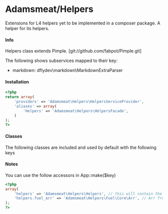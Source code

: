 # Adamsmeat/Helpers

Extensions for L4 helpers yet to be implemented in a composer package. A helper for its helpers.

#### Info

Helpers class extends Pimple. [git://github.com/fabpot/Pimple.git]

The following shows subservices mapped to their key:

- markdown: dflydev\markdown\MarkdownExtraParser

#### Installation

```php
<?php
return array(
	'providers' => 'Adamsmeat\Helpers\HelpersServiceProvider',
	'aliases' => array(
		'Helpers' => 'Adamsmeat\Helpers\HelpersFacade',
	)
);
?>
```

#### Classes

The following classes are included and used by default with the following keys

#### Notes

You can use the follow accessors in App::make($key)

```php
<?php
array(
	'helpers' => 'Adamsmeat\Helpers\Helpers', // this will contain the common ones
	'helpers.fuel_arr' => 'Adamsmeat\Helpers\Fuel\Core\Arr', // Arr from FuelPHP framework 1.5
);
?>
```